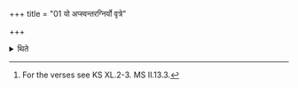 +++
title = "01 यो अप्स्वन्तरग्निर्यो वृत्रे"

+++

<details><summary>थिते</summary>

1. Every time after having placed (built) a layer (the Adhvaryu) offers ghee with these six (verses) (beginning with) yo apsvantaragniḥ.[^1]  

[^1]: For the verses see KS XL.2-3. MS II.13.3. 
</details>
